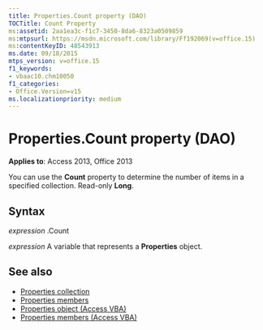 ```yaml
---
title: Properties.Count property (DAO)
TOCTitle: Count Property
ms:assetid: 2aa1ea3c-f1c7-3450-8da6-8323a0509859
ms:mtpsurl: https://msdn.microsoft.com/library/Ff192069(v=office.15)
ms:contentKeyID: 48543913
ms.date: 09/18/2015
mtps_version: v=office.15
f1_keywords:
- vbaac10.chm10050
f1_categories:
- Office.Version=v15
ms.localizationpriority: medium
---
```


# Properties.Count property (DAO)


**Applies to**: Access 2013, Office 2013

You can use the **Count** property to determine the number of items in a specified collection. Read-only **Long**.

## Syntax

*expression* .Count

*expression* A variable that represents a **Properties** object.

## See also

- [Properties collection](properties-collection-dao.md)
- [Properties members](properties-members-dao.md)
- [Properties object (Access VBA)](/office/vba/api/Access.Properties)
- [Properties members (Access VBA)](/previous-versions/office/ff836991(v=office.15))
